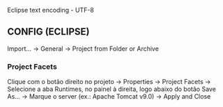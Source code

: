 Eclipse text encoding - UTF-8

## CONFIG (ECLIPSE)

Import... -> General -> Project from Folder or Archive

### Project Facets
Clique com o botão direito no projeto -> Properties -> Project Facets ->
Selecione a aba Runtimes, no painel à direita, logo abaixo do botão Save As... ->
Marque o server (ex.: Apache Tomcat v9.0) -> Apply and Close
